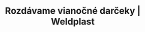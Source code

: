 ---
Filename: "rozdavame-vianocne-darceky"
Link: "file:/Users/vinayakpatel/Downloads/www.weldplast.cz/sk/novinky/rozdavame-vianocne-darceky"
product_name: "null"
product_id: "null"
title: "Rozdávame vianočné darčeky | Weldplast"
product_desc: ""
product_specs: ""
product_downloads: ""
href: ""
p_desc_2: ""
accessories: ""
similar_products: ""
---